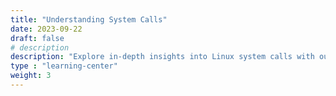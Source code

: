 ```yaml
---
title: "Understanding System Calls"
date: 2023-09-22
draft: false
# description
description: "Explore in-depth insights into Linux system calls with our comprehensive series of blogs. Delve into the intricacies of syscalls, from their initiation to their interaction with the Linux kernel, uncovering the technical layers and methodologies. Whether you're a seasoned developer or a budding enthusiast, traverse through the realms of system call tables, fast system calls, and more, enhancing your understanding of Linux's core functionalities. Dive deep into the world of system calls, understand varied architectures, and grasp the kernel interactions for optimized software development and enriched knowledge in system-level programming."
type : "learning-center"
weight: 3
---
```


